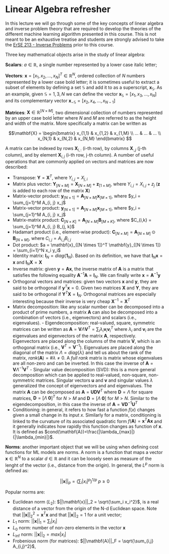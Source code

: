 # Linear Algebra refresher

In this lecture we will go through some of the key concepts of linear algebra and inverse problem theory that are required
to develop the theories of the different machine learning algorithm presented in this course. 
This is not meant to be an exhaustive treatise and students are strongly advised to take the
[ErSE 213 - Inverse Problems](https://academicaffairs.kaust.edu.sa/Courses/Pages/DownloadSyllabus.aspx?Year=2017&Semester=030&Course=00008206&V=I)
prior to this course.

Three key mathematical objects arise in the study of linear algebra:

**Scalars**: $a \in \mathbb{R}$, a single number represented by a lower case italic letter;

**Vectors**: $\mathbf{x} = [x_1, x_2, ..., x_N]^T \in \mathbb{R}^N$, ordered collection of $N$ numbers
represented by a lower case bold letter; it is sometimes useful to extract a subset of elements by defining a set
$\mathbb{S}$ and add it to as a superscript, $\mathbf{x}_\mathbb{S}$. As an example, given $\mathbb{S} = {1, 3, N}$
we can define the vector $\mathbf{x}_\mathbb{S} = [x_1, x_3, ..., x_N]$ and its complementary vector 
$\mathbf{x}_{-\mathbb{S}} = [x_2, x_4, ..., x_{N-1}]$

**Matrices**: $\mathbf{X} \in \mathbb{R}^{[N \times M]}$, two dimensional collection of numbers represented by an upper case bold letter
where $N$ and $M$ are referred to as the height and width of the matrix. More specifically a matrix can be written as
  
$$\mathbf{X} = \begin{bmatrix} 
                x_{1,1} & x_{1,2} & x_{1,M} \\
                ...     & ...     & ... \\
                x_{N,1} & x_{N,2} & x_{N,M}
  \end{bmatrix}
$$

A matrix can be indexed by rows $\mathbf{X}_{i, :}$ (i-th row), by columns $\mathbf{X}_{:, j}$ (j-th column), and by 
element $\mathbf{X}_{i, j}$ (i-th row, j-th column). A number of useful operations that are commonly applied on vectors 
and matrices are now described: 

- Transpose: $\mathbf{Y} = \mathbf{X}^T$, where $Y_{i, j} = X_{j, i}$
- Matrix plus vector: $\mathbf{Y}_{[N \times M]} = \mathbf{X}_{[N \times M]} + \mathbf{z}_{[1 \times M]}$, where 
  $Y_{i, j} = X_{i, j} + z_{j}$ ($\mathbf{z}$ is added to each row of the matrix $\mathbf{X}$)
- Matrix-vector product: $\mathbf{y}_{[N \times 1]} = \mathbf{A}_{[N \times M]} \mathbf{x}_{[M \times 1]}$, where 
  $y_i = \sum_{j=1}^M A_{i, j} x_j$
- Matrix-vector product: $\mathbf{y}_{[N \times 1]} = \mathbf{A}_{[N \times M]} \mathbf{x}_{[M \times 1]}$, where 
  $y_i = \sum_{j=1}^M A_{i, j} x_j$
- Matrix-matrix product: $\mathbf{C}_{[N \times K]} = \mathbf{A}_{[N \times M]} \mathbf{B}_{[M \times K]}$, where 
  $C_{i,k} = \sum_{j=1}^M A_{i, j} B_{j, k}$
- Hadamart product (i.e., element-wise product): $\mathbf{C}_{[N \times M]} = \mathbf{A}_{[N \times M]} \odot \mathbf{B}_{[N \times M]}$, where 
  $C_{i,j} = A_{i, j} B_{i, j}$
- Dot product: $a = \mathbf{x}_{[N \times 1]}^T \mathbf{y}_{[N \times 1]} = \sum_{i=1}^N x_i y_i$
- Identity matrix: $\mathbf{I}_N = diag\{\mathbf{1}_N\}$. Based on its definition, we have that 
  $\mathbf{I}_N \mathbf{x} = \mathbf{x}$ and $\mathbf{I}_N \mathbf{X} = \mathbf{X}$
- Inverse matrix: given $\mathbf{y} = \mathbf{A} \mathbf{x}$, the inverse matrix of $\mathbf{A}$ is a matrix that
  satisfies the following equality $\mathbf{A}^{-1} \mathbf{A} = \mathbf{I}_N$. We can finally write
  $\mathbf{x} = \mathbf{A}^{-1} \mathbf{y}$
- Orthogonal vectors and matrices: given two vectors $\mathbf{x}$ and $\mathbf{y}$, they are said to be orthogonal if
  $\mathbf{y}^T \mathbf{x} = 0$. Given two matrices $\mathbf{X}$ and $\mathbf{Y}$, they are said to be orthogonal if
  $\mathbf{Y}^T \mathbf{X} = \mathbf{I}_N$. Orthogonal matrices are especially interesting because their inverse is very 
  cheap $\mathbf{X}^{-1} = \mathbf{X}^T$
- Matrix decomposition: like any scalar number can be decomposed into a product of prime numbers, a matrix $\mathbf{A}$
  can also be decomposed into a combination of vectors (i.e., eigenvectors) and scalars (i.e., eigenvalues).
      - Eigendecomposition: real-valued, square, symmetric matrices can be written as 
        $\mathbf{A} = \mathbf{V} \Lambda \mathbf{V}^T = \sum_i \lambda_i \mathbf{v}_i \mathbf{v}_i^T$ 
        where $\lambda_i$ and $\mathbf{v}_i$ are the eigenvalues and eigenvectors of the matrix $\mathbf{A}$, respectively. 
        Eigenvectors are placed along the columns of the matrix $\mathbf{V}$, which is an orthogonal matrix 
        (i.e., $\mathbf{V}^T=\mathbf{V}^{-1}$). Eigenvalues are placed along the diagonal of the matrix 
        $\Lambda=diag\{\lambda\}$ and tell us about the rank of the matrix, $rank(\mathbf{A}) = \# \lambda \neq 0$. A
        *full rank* matrix is matrix whose eigenvalues are all non-zero and can be inverted. In this case the inverse
        of $\mathbf{A}=\mathbf{V}\Lambda^{-1}\mathbf{V}^T$
      - Singular value decomposition (SVD): this is a more general decomposition which can be applied to real-valued, 
        non-square, non-symmetric matrices. Singular vectors $\mathbf{u}$ and $\mathbf{v}$ and singular values $\lambda$
        generalized the concept of eigenvectors and and eigenvalues. The matrix $\mathbf{A}$ can be decomposed as
        $\mathbf{A} = \mathbf{U} \mathbf{D} \mathbf{V}^T$ where $\mathbf{D} = \Lambda$ for square matrices, 
        $\mathbf{D} = [\Lambda \; \mathbf{0}]^T$ for $N>M$ and $\mathbf{D} = [\Lambda \; \mathbf{0}]$ for $M>N$. Similar
        to the eigendecomposition, in this case the inverse of $\mathbf{A}=\mathbf{V}\mathbf{D}^{-1}\mathbf{U}^T$
- Conditioning: in general, it refers to how fast a function $f(x)$ changes given a small change in its input $x$. Similarly
  for a matrix, conditioning is linked to the curvature of its associated quadratic form 
  $f(\mathbf{A}) = \mathbf{x}^T \mathbf{A} \mathbf{x}$ and it generally indicates how rapidly this function changes as function
  of $\mathbf{x}$. It is defined as $cond(\mathbf{A})=\frac{|\lambda_{max}|}{|\lambda_{min}|}$.

**Norms**: another important object that we will be using when defining cost functions for ML models are norms. A norm is a 
function that maps a vector $\mathbf{x} \in \mathbb{R}^N$ to a scalar $d \in \mathbb{R}$ and it can be loosely seen as
measure of the lenght of the vector (i.e., distance from the origin). In general, the $L^p$ norm is defined as:

$$
||\mathbf{x}||_p = \left( \sum_i |x_i|^p \right) ^{1/p} \; p \ge 0
$$

Popular norms are:

- Euclidean norm ($L_2$): $||\mathbf{x}||_2 = \sqrt{\sum_i x_i^2}$, is a real distance of a vector from the origin of the 
  N-d Euclidean space. Note that $||\mathbf{x}||_2^2 = \mathbf{x}^T \mathbf{x}$ and that $||\mathbf{x}||_2=1$ for a unit vector;
- $L_1$ norm: $||\mathbf{x}||_1 = \sum_i |x_i|$
- $L_0$ norm: number of non-zero elements in the vector $\mathbf{x}$
- $L_\inf$ norm: $||\mathbf{x}||_2 = max |x_i|$
- Frobenious norm (for matrices): $||\mathbf{A}||_F = \sqrt{\sum_{i,j} A_{i,j}^2}$,
